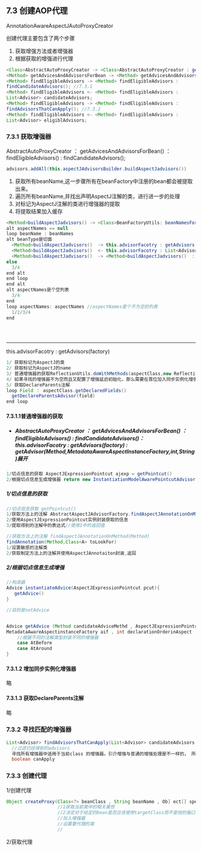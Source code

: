 ## 7.3 创建AOP代理

AnnotationAwareAspectJAutoProxyCreator

创建代理主要包含了两个步骤

1. 获取增强方法或者增强器
2. 根据获取的增强进行代理

```java
<Class>AbstractAutoProxyCreator -> <Class>AbstractAutoProxyCreator : getAdvicesAndAdvisorsForBean(Class beanClass,String beanName,TargetSource t)
<Method> getAdvicesAndAdvisorsForBean -> <Method> getAdvicesAndAdvisorsForBean : findEligibleAdvisors(beanClass,beanName)
<Method> findEligibleAdvisors -> <Method> findEligibleAdvisors :
findCandidateAdvisors(); //7.3.1
<Method> findEligibleAdvisors <- <Method> findEligibleAdvisors :
List<Advisor> candidateAdvisors;
<Method> findEligibleAdvisors -> <Method> findEligibleAdvisors :
findAdvisorsThatCanApply(); //7.3.2
<Method> findEligibleAdvisors <- <Method> findEligibleAdvisors :
List<Advisor> eligiblAdvisors;

```

### 7.3.1 获取增强器

AbstractAutoProxyCreator ： getAdvicesAndAdvisorsForBean() ：findEligibleAdvisors()  : findCandidateAdvisors();

```java
advisors.addAll(this.aspectJAdvisorsBuilder.buildAspectJadvisors())
```

1. 获取所有beanName,这一步骤所有在beanFactory中注册的bean都会被提取出来。
2. 遍历所有beanName,并找出声明AspectJ注解的类，进行进一步的处理
3. 对标记为AspectJ注解的类进行增强器的提取
4. 将提取结果加入缓存

```java
<Method>buildAspectJadvisors() -> <Class>BeanFactoryUtils: beanNamesForTypeIncludingAncestors(this.beanFactory,Object.class,true,false);
alt aspectNames == null
loop beanName : beanNames
alt beanType是切面
  <Method>buildAspectJadvisors()  -> this.advisorFacotry : getAdvisors(factory) //重要的一步
  <Method>buildAspectJadvisors()  <- this.advisorFacotry : List<Advisor> classAdvisors
  <Method>buildAspectJadvisors()  -> <Method>buildAspectJadvisors()  :  advisors.addAll(classAdvisors)
else 
  3/4
end alt
end loop
end alt
alt aspectNames是个空列表
  3/4
end
loop aspectNames: aspectNames //aspectNames是个不为空的列表
  1/2/3/4
end

  
  

```

------

this.advisorFacotry : getAdvisors(factory)

```java
1/ 获取标记为AspectJ的类
2/ 获取标记为AspectJ的name
3/ 普通增强器的获取ReflectionUtils.doWithMethods(aspectClass,new ReflectionUtils.MethodCallBack(){getAdvisor(Method,MetadataAwareAspectInstanceFactory,int,String)})
4/ 如果寻找的增强器不为空而且又配置了增强延迟初始化，那么需要在首位加入同步实例化增强器
5/ 获取DeclareParents注解
loop Field ： aspectClass.getDeclaredFields()
  getDeclareParentsAdvisor(field)
end loop
```

#### 7.3.1.1普通增强器的获取

- ##### AbstractAutoProxyCreator ： getAdvicesAndAdvisorsForBean() ：findEligibleAdvisors()  : findCandidateAdvisors()： this.advisorFacotry : getAdvisors(factory) : getAdvisor(Method,MetadataAwareAspectInstanceFactory,int,String)展开

```java
1/切点信息的获取 AspectJExpressionPointcut ajexp = getPointcut()
2/根据切点信息生成增强器 return new InstantiationModelAwarePointcutAdvisorImpl(); 使用第一步获得的切点信息
```

##### 1/切点信息的获取

```java
//切点信息获取 getPointcut()
1/获取方法上的注解 AbstractAspectJAdvisorFactory.findAspectJAnnotationOnMethod()
2/使用AspectJExpressionPointcut实例封装获取的信息
3/提取得到的注解中的表达式//使用1中的返回值

```

```java
//获取方法上的注解 findAspectJAnnotationOnMethod(Method)
findAnnotation(Method,Class<A> toLookFor)
1/设置敏感的注解类
2/获取制定方法上的注解并使用AspectJAnnotaiton封装,返回 
```

##### 2/根据切点信息生成增强

```java
//构造器
Advice instantiateAdvice(AspectJExpressionPointcut pcut){
   getAdvice()
}

//目的是setAdvice


Advice getAdvice (Method candidateAdviceMethd , AspectJExpressionPointcut aJexp,
MetadataAwareAspectinstanceFactory aif , int declarationOrderinAspect ,String aspectName){
  	//根据不同的注解类型封装不同的增强器
  	case AtBefore
    case AtAround
}
```



#### 7.3.1.2 增加同步实例化增强器

略

#### 7.3.1.3 获取DeclareParents注解

略

### 7.3.2 寻找匹配的增强器

```java
List<Advisor> findAdvisorsThatCanApply(List<Advisor> candidateAdvisors , Class beanClass , String beanName )
  //过滤已经得到的advisors
  寻找所有增强器中适用于当前class 的增强器。引介增强与普通的增强处理是不一样的， 所以分开处理
  boolean canApply
```



### 7.3.3 创建代理

1/创建代理

```java
Object createProxy(Class<?> beanClass , String beanName , Ob] ect[] specificinterceptors ,TargetSource targetSource }
                   //1获取当前类中的相关属性
                   //2决定对于给定的bean是否应该使用targetClass而不是他的接口代理，检查proxyTargetClass设置以及preserveTargetClass属性
                   //加入增强器
                   //设置要代理的类
                   //
```



2/获取代理





